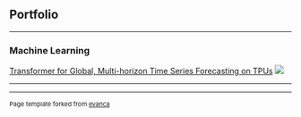 ## Portfolio

---

### Machine Learning

[Transformer for Global, Multi-horizon Time Series Forecasting on TPUs](/sample_page)
<img src="images/dummy_thumbnail.jpg?raw=true"/>

---
<!-- - [Project 2 Title](/pdf/sample_presentation.pdf) -->
<!-- - <img src="images/dummy_thumbnail.jpg?raw=true"/> -->

<!-- - --- -->
<!-- - [Project 3 Title](http://example.com/) -->
<!-- - <img src="images/dummy_thumbnail.jpg?raw=true"/> -->

<!-- - --- -->

<!-- ### Category Name 2 -->

<!-- - [Project 1 Title](http://example.com/) -->
<!-- - [Project 2 Title](http://example.com/) -->
<!-- - [Project 3 Title](http://example.com/) -->
<!-- - [Project 4 Title](http://example.com/) -->
<!-- - [Project 5 Title](http://example.com/) -->

<!-- --- -->




---
<p style="font-size:11px">Page template forked from <a href="https://github.com/evanca/quick-portfolio">evanca</a></p>
<!-- Remove above link if you don't want to attibute -->
